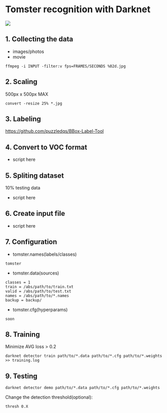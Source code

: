 # Tomster recognition with Darknet

![](https://user-images.githubusercontent.com/12214867/37154767-511bbefa-22e1-11e8-83b3-4b6c502b70a5.png)

## 1. Collecting the data
  - images/photos
  - movie
  ```
  ffmpeg -i INPUT -filter:v fps=FRAMES/SECONDS %02d.jpg
  ```

## 2. Scaling
  500px x 500px MAX
  ```
  convert -resize 25% *.jpg
  ```

## 3. Labeling
  https://github.com/puzzledqs/BBox-Label-Tool

## 4. Convert to VOC format
  - script here

## 5. Spliting dataset
  10% testing data
  - script here

## 6. Create input file
  - script here

## 7. Configuration
  - tomster.names(labels/classes)
  ```
  tomster
  ```
  - tomster.data(sources)
  ```
  classes = 1
  train = /abs/path/to/train.txt
  valid = /abs/path/to/test.txt
  names = /abs/path/to/*.names
  backup = backup/
  ```
  - tomster.cfg(hyperparams)
  ```
  soon
  ```

## 8. Training
  Minimize AVG loss > 0.2
  ```
  darknet detector train path/to/*.data path/to/*.cfg path/to/*.weights >> training.log
  ```

## 9. Testing
  ```
  darknet detector demo path/to/*.data path/to/*.cfg path/to/*.weights
  ```
  Change the detection threshold(optional):
  ```
  thresh 0.X
  ```
